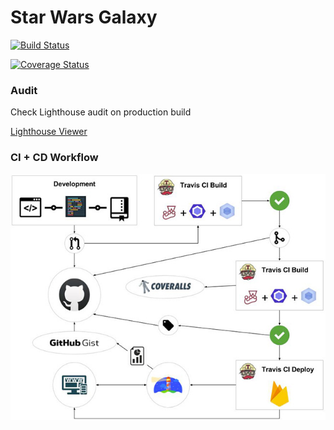 # Star Wars Galaxy

[![Build Status](https://travis-ci.org/civa86/star-wars-galaxy.svg?branch=master)](https://travis-ci.org/civa86/star-wars-galaxy)

[![Coverage Status](https://coveralls.io/repos/github/civa86/star-wars-galaxy/badge.svg?branch=master)](https://coveralls.io/github/civa86/star-wars-galaxy?branch=master)

### Audit

Check Lighthouse audit on production build

[Lighthouse Viewer](https://googlechrome.github.io/lighthouse/viewer/?gist=f01219ac55a43bb2d52657f959a98acc)

### CI + CD Workflow

![workflow](docs/img/workflow.jpg 'CI + CD Workflow')